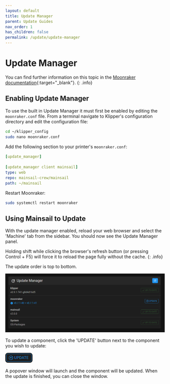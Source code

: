 ```yaml
---
layout: default
title: Update Manager
parent: Update Guides
nav_order: 1
has_children: false
permalink: /update/update-manager
---
```


# Update Manager

You can find further information on this topic in the [Moonraker documentation](https://github.com/Arksine/moonraker/blob/master/docs/configuration.md#update_manager){:target="_blank"}.
{: .info}

## Enabling Update Manager

To use the built in Update Manager it must first be enabled by editing the `moonraker.conf` file.  From a terminal navigate to Klipper's configuration directory and edit the configuration file:

```bash
cd ~/klipper_config
sudo nano moonraker.conf
```
Add the following section to your printer's `moonraker.conf`:

```yaml
[update_manager]

[update_manager client mainsail]
type: web
repo: mainsail-crew/mainsail
path: ~/mainsail
```

Restart  Moonraker:
```bash
sudo systemctl restart moonraker
```

## Using Mainsail to Update

With the update manager enabled, reload your web browser and select the 'Machine' tab from the sidebar. You should now see the Update Manager panel.

Holding shift while clicking the browser's refresh button (or pressing Control + F5) will force it to reload the page fully without the cache.
{: .info}

The update order is top to bottom.

![screenshot-updates-required](../assets/img/update/screenshot-update-manager-example-not-up-to-date.png)

To update a component, click the  'UPDATE' button next to the component you wish to update:

![screenshot-update-button](../assets/img/update/screenshot-update-manager-button-rounded.png)

A popover window will launch and the component will be updated. When the update is finished, you can close the window.

